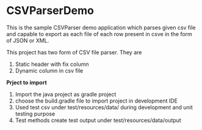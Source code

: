 # CSVParserDemo
This is the sample CSVParser demo application which parses given csv file and capable to export as each file of each row present in csve in the form of JSON or XML.

This project has two form of CSV file parser. They are
1. Static header with fix column
2. Dynamic column in csv file


**Prject to import**
1. Import the java project as gradle project
2. choose the build.gradle file to import project in development IDE
3. Used test csv under test/resources/data/ during development and unit testing purpose
4. Test methods create test output under test/resources/data/output



